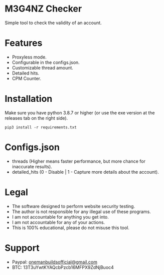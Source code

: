 # M3G4NZ Checker
 Simple tool to check the validity of an account.<br/>

# Features
 - Proxyless mode.<br/>
 - Configurable in the configs.json.<br/>
 - Customizable thread amount.<br/>
 - Detailed hits.<br/>
 - CPM Counter.<br/>

# Installation
 Make sure you have python 3.8.7 or higher (or use the exe version at the releases tab on the right side).<br/>
 ```
 pip3 install -r requirements.txt
 ``` 

# Configs.json
 - threads (Higher means faster performance, but more chance for inaccurate results).<br/>
 - detailed_hits (0 - Disable | 1 - Capture more details about the account).<br/>
  
# Legal
 - The software designed to perform website security testing.<br/>
 - The author is not responsible for any illegal use of these programs.<br/>
 - I am not accountable for anything you get into.<br/>
 - I am not accountable for any of your actions.<br/>
 - This is 100% educational, please do not misuse this tool.

# Support
 - Paypal: onemanbuildsofficial@gmail.com<br/>
 - BTC: 13T3uYwtKYAQcbPzcb16MFPX9ZdNjBuoc4